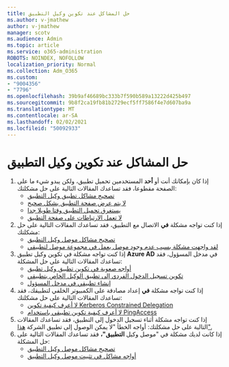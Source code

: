 ```yaml
---
title: حل المشاكل عند تكوين وكيل التطبيق
ms.author: v-jmathew
author: v-jmathew
manager: scotv
ms.audience: Admin
ms.topic: article
ms.service: o365-administration
ROBOTS: NOINDEX, NOFOLLOW
localization_priority: Normal
ms.collection: Adm_O365
ms.custom:
- "9004356"
- "7796"
ms.openlocfilehash: 39b9af46689bc333b7f590b589a13222d425b497
ms.sourcegitcommit: 9b8f2ca19fb81b2729ecf5ff7586f4e7d607ba9a
ms.translationtype: MT
ms.contentlocale: ar-SA
ms.lasthandoff: 02/02/2021
ms.locfileid: "50092933"
---
```

# <a name="resolve-problems-when-configuring-the-app-proxy"></a>حل المشاكل عند تكوين وكيل التطبيق

1. إذا كان بإمكانك أنت أو **أحد** المستخدمين تحميل تطبيق، ولكن يبدو شيء ما على الصفحة مقطوعا، فقد تساعدك المقالات التالية على حل مشكلتك:
    - [تصحيح مشاكل تطبيق وكيل التطبيق](https://docs.microsoft.com/azure/active-directory/manage-apps/application-proxy-debug-apps)
    - [لا يتم عرض صفحة التطبيق بشكل صحيح](https://docs.microsoft.com/azure/active-directory/application-proxy-page-appearance-broken-problem)
    - [يستغرق تحميل التطبيق وقتا طويلا جدا](https://docs.microsoft.com/azure/active-directory/application-proxy-page-load-speed-problem)
    - [لا تعمل الارتباطات على صفحة التطبيق](https://docs.microsoft.com/azure/active-directory/application-proxy-page-links-broken-problem)
2. إذا كنت تواجه مشكلة **في** الاتصال مع التطبيق، فقد تساعدك المقالات التالية على حل مشكلتك:
    - [تصحيح مشاكل موصل وكيل التطبيق](https://docs.microsoft.com/azure/active-directory/manage-apps/application-proxy-debug-connectors)
    - [لقد واجهت مشكلة بسبب عدم وجود موصل يعمل في مجموعة موصل لتطبيقي](https://docs.microsoft.com/azure/active-directory/application-proxy-connectivity-no-working-connector)
3. إذا كنت تواجه مشكلة في تكوين وكيل تطبيق **Azure AD** في مدخل المسؤول، فقد تساعدك المقالات التالية على حل المشكلة:
    - [أواجه صعوبة في تكوين تطبيق وكيل تطبيق](https://docs.microsoft.com/azure/active-directory/application-proxy-config-how-to)
    - [تكوين تسجيل الدخول الفردي إلى تطبيق الوكيل الخاص بتطبيقي](https://docs.microsoft.com/azure/active-directory/application-proxy-config-sso-how-to)
    - [إنشاء تطبيقي في مدخل المسؤول](https://docs.microsoft.com/azure/active-directory/application-proxy-config-problem)
4. إذا كنت تواجه مشكلة **في** إعداد مصادقة على الكمبيوتر الخلفي لتطبيقك، فقد تساعدك المقالات التالية على حل مشكلتك:
    - [لا أعرف كيفية تكوين Kerberos Constrained Delegation](https://docs.microsoft.com/azure/active-directory/application-proxy-back-end-kerberos-constrained-delegation-how-to)
    - [لا أعرف كيفية تكوين تطبيقي باستخدام PingAccess](https://docs.microsoft.com/azure/active-directory/application-proxy-back-end-ping-access-how-to)
5. إذا كنت تواجه مشكلة أثناء تسجيل الدخول إلى التطبيق، فقد تساعدك المقالات التالية على حل مشكلتك: أواجه الخطأ "لا يمكن الوصول إلى تطبيق الشركة [هذا".](https://docs.microsoft.com/azure/active-directory/application-proxy-sign-in-bad-gateway-timeout-error)
6. إذا كانت لديك مشكلة في "موصل وكيل **التطبيق"،** فقد تساعدك المقالات التالية على حل المشكلة:
    - [تصحيح مشاكل موصل وكيل التطبيق](https://docs.microsoft.com/azure/active-directory/manage-apps/application-proxy-debug-connectors)
    - [أواجه مشاكل في تثبيت موصل وكيل التطبيق](https://docs.microsoft.com/azure/active-directory/application-proxy-connector-installation-problem)
